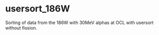 # usersort_186W
Sorting of data from the 186W with 30MeV alphas at OCL with usersort without fission.
